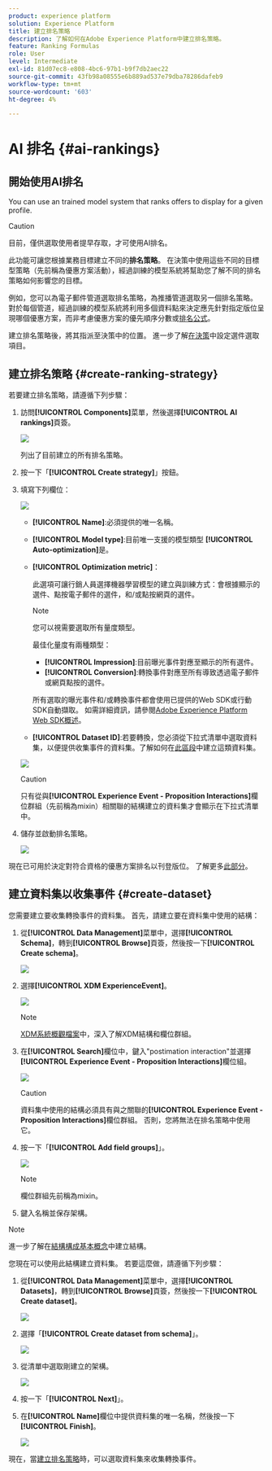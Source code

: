 ```yaml
---
product: experience platform
solution: Experience Platform
title: 建立排名策略
description: 了解如何在Adobe Experience Platform中建立排名策略。
feature: Ranking Formulas
role: User
level: Intermediate
exl-id: 81d07ec8-e808-4bc6-97b1-b9f7db2aec22
source-git-commit: 43fb98a08555e6b889ad537e79dba78286dafeb9
workflow-type: tm+mt
source-wordcount: '603'
ht-degree: 4%

---
```


# AI 排名 {#ai-rankings}

## 開始使用AI排名

<!--If you are an [Adobe Experience Platform](https://experienceleague.adobe.com/docs/experience-platform/landing/home.html){target="_blank"} user leveraging the **Offer Decisioning** application service,-->You can use an trained model system that ranks offers to display for a given profile.

>[!CAUTION]
>
>目前，僅供選取使用者提早存取，才可使用AI排名。

此功能可讓您根據業務目標建立不同的&#x200B;**排名策略**。 在決策中使用這些不同的目標型策略（先前稱為優惠方案活動），經過訓練的模型系統將幫助您了解不同的排名策略如何影響您的目標。

例如，您可以為電子郵件管道選取排名策略，為推播管道選取另一個排名策略。 對於每個管道，經過訓練的模型系統將利用多個資料點來決定應先針對指定版位呈現哪個優惠方案，而非考慮優惠方案的優先順序分數或[排名公式](create-ranking-formulas.md)。

<!--This feature is not enabled by default. To be able to use it, reach out to your Adobe contact.-->

建立排名策略後，將其指派至決策中的位置。 進一步了解[在決策](../offer-activities/configure-offer-selection.md)中設定選件選取項目。

## 建立排名策略 {#create-ranking-strategy}

若要建立排名策略，請遵循下列步驟：

1. 訪問&#x200B;**[!UICONTROL Components]**&#x200B;菜單，然後選擇&#x200B;**[!UICONTROL AI rankings]**&#x200B;頁簽。

   ![](../../assets/ai-ranking-list.png)

   列出了目前建立的所有排名策略。

1. 按一下「**[!UICONTROL Create strategy]**」按鈕。

1. 填寫下列欄位：

   ![](../../assets/ai-ranking-fields.png)

   * **[!UICONTROL Name]**:必須提供的唯一名稱。

   * **[!UICONTROL Model type]**:目前唯一支援的模型類型 **[!UICONTROL Auto-optimization]**&#x200B;是。<!--More will be supported in the future so the drop-down list will be enabled.-->

   * **[!UICONTROL Optimization metric]**：

      此選項可讓行銷人員選擇機器學習模型的建立與訓練方式：會根據顯示的選件、點按電子郵件的選件，和/或點按網頁的選件。

      >[!NOTE]
      >
      >您可以視需要選取所有量度類型。

      最佳化量度有兩種類型：
      * **[!UICONTROL Impression]**:目前曝光事件對應至顯示的所有選件。
      * **[!UICONTROL Conversion]**:轉換事件對應至所有導致透過電子郵件或網頁點按的選件。

      所有選取的曝光事件和/或轉換事件都會使用已提供的Web SDK或行動SDK自動擷取。 如需詳細資訊，請參閱[Adobe Experience Platform Web SDK概述](https://experienceleague.adobe.com/docs/experience-platform/edge/home.html?lang=zh-Hant)。

   * **[!UICONTROL Dataset ID]**:若要轉換，您必須從下拉式清單中選取資料集，以便提供收集事件的資料集。了解如何在[此區段](#create-dataset)中建立這類資料集。 <!--This dataset needs to be associated with a schema that must have the **[!UICONTROL Proposition Interactions]** field group (previously known as mixin) associated with it.-->

   ![](../../assets/ai-ranking-dataset-id.png)

   >[!CAUTION]
   >
   >只有從與&#x200B;**[!UICONTROL Experience Event - Proposition Interactions]**&#x200B;欄位群組（先前稱為mixin）相關聯的結構建立的資料集才會顯示在下拉式清單中。

1. 儲存並啟動排名策略。

   ![](../../assets/ai-ranking-save-activate.png)

現在已可用於決定對符合資格的優惠方案排名以刊登版位。 了解更多[此部分](../offer-activities/configure-offer-selection.md#use-ranking-strategy)。<!--TBC?-->

## 建立資料集以收集事件 {#create-dataset}

您需要建立要收集轉換事件的資料集。 首先，請建立要在資料集中使用的結構：

1. 從&#x200B;**[!UICONTROL Data Management]**&#x200B;菜單中，選擇&#x200B;**[!UICONTROL Schema]**，轉到&#x200B;**[!UICONTROL Browse]**&#x200B;頁簽，然後按一下&#x200B;**[!UICONTROL Create schema]**。

   ![](../../assets/ai-ranking-create-schema.png)

1. 選擇&#x200B;**[!UICONTROL XDM ExperienceEvent]**。

   ![](../../assets/ai-ranking-xdm-event.png)

   >[!NOTE]
   >
   >    [XDM系統概觀檔案](https://experienceleague.adobe.com/docs/experience-platform/xdm/home.html?lang=zh-Hant)中，深入了解XDM結構和欄位群組。


1. 在&#x200B;**[!UICONTROL Search]**&#x200B;欄位中，鍵入&quot;postimation interaction&quot;並選擇&#x200B;**[!UICONTROL Experience Event - Proposition Interactions]**&#x200B;欄位組。

   ![](../../assets/ai-ranking-proposition-interactions.png)

   >[!CAUTION]
   >
   >    資料集中使用的結構必須具有與之關聯的&#x200B;**[!UICONTROL Experience Event - Proposition Interactions]**&#x200B;欄位群組。 否則，您將無法在排名策略中使用它。

1. 按一下「**[!UICONTROL Add field groups]**」。

   ![](../../assets/ai-ranking-add-field-group.png)

   >[!NOTE]
   >欄位群組先前稱為mixin。


1. 鍵入名稱並保存架構。<!--How do you edit the fields in this new schema? Examples?-->

>[!NOTE]
>
>    進一步了解在[結構構成基本概念](https://experienceleague.adobe.com/docs/experience-platform/xdm/schema/composition.html?lang=en#understanding-schemas)中建立結構。

您現在可以使用此結構建立資料集。 若要這麼做，請遵循下列步驟：

1. 從&#x200B;**[!UICONTROL Data Management]**&#x200B;菜單中，選擇&#x200B;**[!UICONTROL Datasets]**，轉到&#x200B;**[!UICONTROL Browse]**&#x200B;頁簽，然後按一下&#x200B;**[!UICONTROL Create dataset]**。

   ![](../../assets/ai-ranking-create-dataset.png)

1. 選擇「**[!UICONTROL Create dataset from schema]**」。

   ![](../../assets/ai-ranking-create-dataset-from-schema.png)

1. 從清單中選取剛建立的架構。

   ![](../../assets/ai-ranking-dataset-select-schema.png)

1. 按一下「**[!UICONTROL Next]**」。

1. 在&#x200B;**[!UICONTROL Name]**&#x200B;欄位中提供資料集的唯一名稱，然後按一下&#x200B;**[!UICONTROL Finish]**。

   ![](../../assets/ai-ranking-dataset-name.png)

現在，當[建立排名策略](#create-ranking-strategy)時，可以選取資料集來收集轉換事件。

<!--## Using a ranking strategy {#using-ranking}

To use the ranking strategy you created above, follow the steps below:

Once a ranking strategy has been created, you can assign it to a placement in a decision (previously known as offer activity). For more on this, see [Configure offers selection in decisions](../offer-activities/configure-offer-selection.md).

1. Create a decision.
1. Add a placement.
1. Add a collection.
1. Choose to rank offers by AI ranking (select it from the drop-down list).
1. Click Add ranking.
1. Select the ranking strategy that you created. All the details of the ranking strategy are displayed.
1. Click Next to confirm.
1. Save your decision.

It is now ready to be used in a decision to rank eligible offers for a placement (see [Configure offers selection in decisions](../offer-activities/configure-offer-selection.md)).-->

